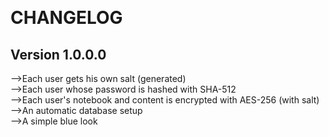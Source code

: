 ﻿﻿<h1>CHANGELOG</h1>

## Version 1.0.0.0 
-->Each user gets his own salt (generated)                                            <br/>
-->Each user whose password is hashed with SHA-512                                    <br/>
-->Each user's notebook and content is encrypted with AES-256 (with salt)             <br/>
-->An automatic database setup                                                        <br/>
-->A simple blue look                                                                 <br/>
